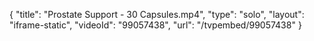 {
    "title": "Prostate Support - 30 Capsules.mp4",
    "type": "solo",
    "layout": "iframe-static",
    "videoId": "99057438",
    "url": "\/tvpembed\/99057438"
}